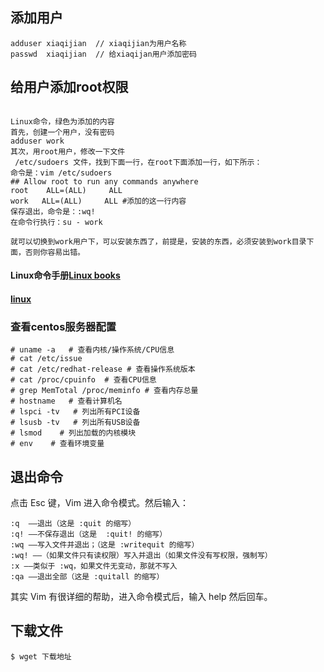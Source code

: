 ## 添加用户
```
adduser xiaqijian  // xiaqijian为用户名称
passwd  xiaqijian  // 给xiaqijan用户添加密码
```

## 给用户添加root权限
```

Linux命令，绿色为添加的内容
首先，创建一个用户，没有密码
adduser work
其次，用root用户，修改一下文件
 /etc/sudoers 文件，找到下面一行，在root下面添加一行，如下所示：
命令是：vim /etc/sudoers
## Allow root to run any commands anywhere
root    ALL=(ALL)     ALL
work   ALL=(ALL)     ALL #添加的这一行内容
保存退出，命令是：:wq!
在命令行执行：su - work

就可以切换到work用户下，可以安装东西了，前提是，安装的东西，必须安装到work目录下面，否则你容易出错。
```

#### Linux命令手册[Linux books](http://man.linuxde.net/)

#### [linux](http://www.runoob.com/linux/linux-command-manual.html) 


### 查看centos服务器配置
```
# uname -a   # 查看内核/操作系统/CPU信息 
# cat /etc/issue 
# cat /etc/redhat-release # 查看操作系统版本 
# cat /proc/cpuinfo  # 查看CPU信息 
# grep MemTotal /proc/meminfo # 查看内存总量
# hostname   # 查看计算机名 
# lspci -tv   # 列出所有PCI设备 
# lsusb -tv   # 列出所有USB设备 
# lsmod    # 列出加载的内核模块 
# env    # 查看环境变量
```
退出命令
--
点击 Esc 键，Vim 进入命令模式。然后输入：
```
:q  ——退出（这是 :quit 的缩写）
:q! ——不保存退出（这是  :quit! 的缩写）
:wq ——写入文件并退出；（这是 :writequit 的缩写）
:wq! ——（如果文件只有读权限）写入并退出（如果文件没有写权限，强制写）
:x ——类似于 :wq，如果文件无变动，那就不写入
:qa ——退出全部（这是 :quitall 的缩写）
```
其实 Vim 有很详细的帮助，进入命令模式后，输入 help 然后回车。

下载文件
--
```
$ wget 下载地址
```





